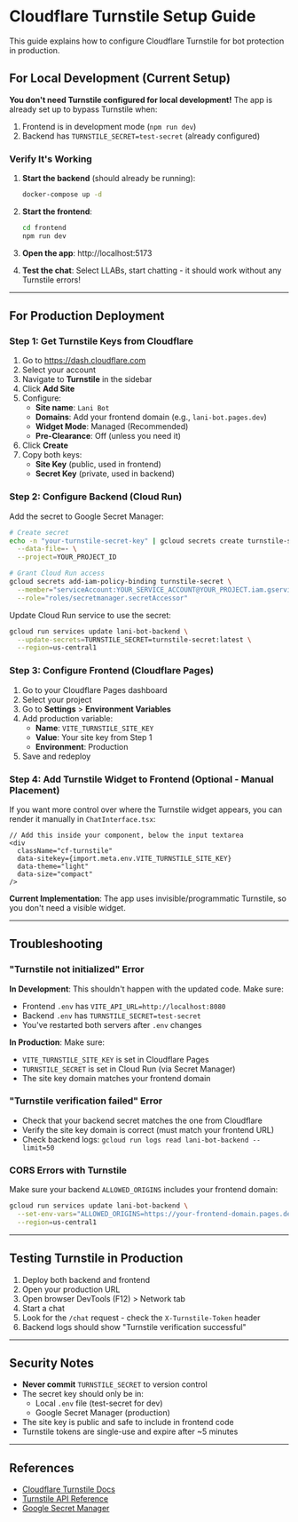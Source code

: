 # Cloudflare Turnstile Setup Guide

This guide explains how to configure Cloudflare Turnstile for bot protection in production.

## For Local Development (Current Setup)

**You don't need Turnstile configured for local development!** The app is already set up to bypass Turnstile when:

1. Frontend is in development mode (`npm run dev`)
2. Backend has `TURNSTILE_SECRET=test-secret` (already configured)

### Verify It's Working

1. **Start the backend** (should already be running):
   ```bash
   docker-compose up -d
   ```

2. **Start the frontend**:
   ```bash
   cd frontend
   npm run dev
   ```

3. **Open the app**: http://localhost:5173

4. **Test the chat**: Select LLABs, start chatting - it should work without any Turnstile errors!

---

## For Production Deployment

### Step 1: Get Turnstile Keys from Cloudflare

1. Go to https://dash.cloudflare.com
2. Select your account
3. Navigate to **Turnstile** in the sidebar
4. Click **Add Site**
5. Configure:
   - **Site name**: `Lani Bot`
   - **Domains**: Add your frontend domain (e.g., `lani-bot.pages.dev`)
   - **Widget Mode**: Managed (Recommended)
   - **Pre-Clearance**: Off (unless you need it)
6. Click **Create**
7. Copy both keys:
   - **Site Key** (public, used in frontend)
   - **Secret Key** (private, used in backend)

### Step 2: Configure Backend (Cloud Run)

Add the secret to Google Secret Manager:

```bash
# Create secret
echo -n "your-turnstile-secret-key" | gcloud secrets create turnstile-secret \
  --data-file=- \
  --project=YOUR_PROJECT_ID

# Grant Cloud Run access
gcloud secrets add-iam-policy-binding turnstile-secret \
  --member="serviceAccount:YOUR_SERVICE_ACCOUNT@YOUR_PROJECT.iam.gserviceaccount.com" \
  --role="roles/secretmanager.secretAccessor"
```

Update Cloud Run service to use the secret:
```bash
gcloud run services update lani-bot-backend \
  --update-secrets=TURNSTILE_SECRET=turnstile-secret:latest \
  --region=us-central1
```

### Step 3: Configure Frontend (Cloudflare Pages)

1. Go to your Cloudflare Pages dashboard
2. Select your project
3. Go to **Settings** > **Environment Variables**
4. Add production variable:
   - **Name**: `VITE_TURNSTILE_SITE_KEY`
   - **Value**: Your site key from Step 1
   - **Environment**: Production
5. Save and redeploy

### Step 4: Add Turnstile Widget to Frontend (Optional - Manual Placement)

If you want more control over where the Turnstile widget appears, you can render it manually in `ChatInterface.tsx`:

```tsx
// Add this inside your component, below the input textarea
<div 
  className="cf-turnstile"
  data-sitekey={import.meta.env.VITE_TURNSTILE_SITE_KEY}
  data-theme="light"
  data-size="compact"
/>
```

**Current Implementation**: The app uses invisible/programmatic Turnstile, so you don't need a visible widget.

---

## Troubleshooting

### "Turnstile not initialized" Error

**In Development**: This shouldn't happen with the updated code. Make sure:
- Frontend `.env` has `VITE_API_URL=http://localhost:8080`
- Backend `.env` has `TURNSTILE_SECRET=test-secret`
- You've restarted both servers after `.env` changes

**In Production**: Make sure:
- `VITE_TURNSTILE_SITE_KEY` is set in Cloudflare Pages
- `TURNSTILE_SECRET` is set in Cloud Run (via Secret Manager)
- The site key domain matches your frontend domain

### "Turnstile verification failed" Error

- Check that your backend secret matches the one from Cloudflare
- Verify the site key domain is correct (must match your frontend URL)
- Check backend logs: `gcloud run logs read lani-bot-backend --limit=50`

### CORS Errors with Turnstile

Make sure your backend `ALLOWED_ORIGINS` includes your frontend domain:
```bash
gcloud run services update lani-bot-backend \
  --set-env-vars="ALLOWED_ORIGINS=https://your-frontend-domain.pages.dev" \
  --region=us-central1
```

---

## Testing Turnstile in Production

1. Deploy both backend and frontend
2. Open your production URL
3. Open browser DevTools (F12) > Network tab
4. Start a chat
5. Look for the `/chat` request - check the `X-Turnstile-Token` header
6. Backend logs should show "Turnstile verification successful"

---

## Security Notes

- **Never commit** `TURNSTILE_SECRET` to version control
- The secret key should only be in:
  - Local `.env` file (test-secret for dev)
  - Google Secret Manager (production)
- The site key is public and safe to include in frontend code
- Turnstile tokens are single-use and expire after ~5 minutes

---

## References

- [Cloudflare Turnstile Docs](https://developers.cloudflare.com/turnstile/)
- [Turnstile API Reference](https://developers.cloudflare.com/turnstile/get-started/client-side-rendering/)
- [Google Secret Manager](https://cloud.google.com/secret-manager/docs)
